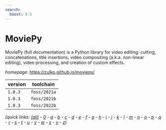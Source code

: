 ```yaml
---
search:
  boost: 0.5
---
```

# MoviePy

MoviePy (full documentation) is a Python library for video editing: cutting, concatenations,  title insertions, video compositing (a.k.a. non-linear editing), video processing, and creation of custom effects.

*homepage*: <https://zulko.github.io/moviepy/>

version | toolchain
--------|----------
``1.0.3`` | ``foss/2021a``
``1.0.3`` | ``foss/2021b``
``1.0.3`` | ``foss/2022b``


*(quick links: [(all)](../index.md) - [0](../0/index.md) - [a](../a/index.md) - [b](../b/index.md) - [c](../c/index.md) - [d](../d/index.md) - [e](../e/index.md) - [f](../f/index.md) - [g](../g/index.md) - [h](../h/index.md) - [i](../i/index.md) - [j](../j/index.md) - [k](../k/index.md) - [l](../l/index.md) - [m](../m/index.md) - [n](../n/index.md) - [o](../o/index.md) - [p](../p/index.md) - [q](../q/index.md) - [r](../r/index.md) - [s](../s/index.md) - [t](../t/index.md) - [u](../u/index.md) - [v](../v/index.md) - [w](../w/index.md) - [x](../x/index.md) - [y](../y/index.md) - [z](../z/index.md))*

